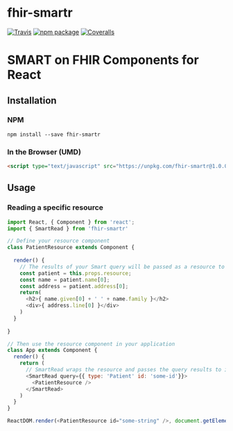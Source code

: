 # fhir-smartr

[![Travis][build-badge]][build]
[![npm package][npm-badge]][npm]
[![Coveralls][coveralls-badge]][coveralls]

# SMART on FHIR Components for React

## Installation
### NPM
```
npm install --save fhir-smartr
```

### In the Browser (UMD)
```html
<script type="text/javascript" src="https://unpkg.com/fhir-smartr@1.0.0/umd/fhir-smartr.js"></script>
```

## Usage
### Reading a specific resource
```javascript
import React, { Component } from 'react';
import { SmartRead } from 'fhir-smartr'

// Define your resource component
class PatientResource extends Component {
  
  render() {
    // The results of your Smart query will be passed as a resource to this component
    const patient = this.props.resource;
    const name = patient.name[0];
    const address = patient.address[0];
    return(
      <h2>{ name.given[0] + ' ' + name.family }</h2>
      <div>{ address.line[0] }</div>
    )
  }
  
}

// Then use the resource component in your application
class App extends Component {
  render() {
    return (
      // SmartRead wraps the resource and passes the query results to it's children
      <SmartRead query={{ type: 'Patient' id: 'some-id'}}>
        <PatientResource />
      </SmartRead>
    )
  }
}

ReactDOM.render(<PatientResource id="some-string" />, document.getElementById('root'));
```

[build-badge]: https://img.shields.io/travis/user/repo/master.png?style=flat-square
[build]: https://travis-ci.org/user/repo

[npm-badge]: https://img.shields.io/npm/v/npm-package.png?style=flat-square
[npm]: https://www.npmjs.org/package/npm-package

[coveralls-badge]: https://img.shields.io/coveralls/user/repo/master.png?style=flat-square
[coveralls]: https://coveralls.io/github/user/repo
